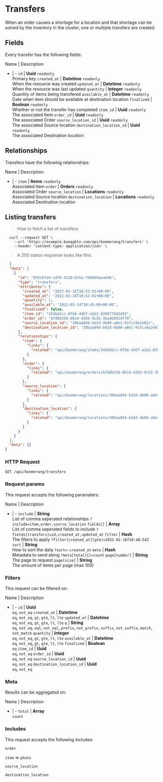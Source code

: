 # Transfers

When an order causes a shortage for a location and that shortage can be solved by the inventory in the cluster, one or multiple transfers are created.

## Fields
Every transfer has the following fields:

Name | Description
- | -
`id` | **Uuid** `readonly`<br>Primary key
`created_at` | **Datetime** `readonly`<br>When the resource was created
`updated_at` | **Datetime** `readonly`<br>When the resource was last updated
`quantity` | **Integer** `readonly`<br>Quantity of items being transfered
`available_at` | **Datetime** `readonly`<br>Date when item should be available at destination location
`finalized` | **Boolean** `readonly`<br>Whether or not the transfer has completed
`item_id` | **Uuid** `readonly`<br>The associated Item
`order_id` | **Uuid** `readonly`<br>The associated Order
`source_location_id` | **Uuid** `readonly`<br>The associated Source location
`destination_location_id` | **Uuid** `readonly`<br>The associated Destination location


## Relationships
Transfers have the following relationships:

Name | Description
- | -
`item` | **Items** `readonly`<br>Associated Item
`order` | **Orders** `readonly`<br>Associated Order
`source_location` | **Locations** `readonly`<br>Associated Source location
`destination_location` | **Locations** `readonly`<br>Associated Destination location


## Listing transfers



> How to fetch a list of transfers:

```shell
  curl --request GET \
    --url 'https://example.booqable.com/api/boomerang/transfers' \
    --header 'content-type: application/json' \
```

> A 200 status response looks like this:

```json
  {
  "data": [
    {
      "id": "95516fa9-1df0-4120-b15a-769569aaa646",
      "type": "transfers",
      "attributes": {
        "created_at": "2022-02-16T10:52:01+00:00",
        "updated_at": "2022-02-16T10:52:01+00:00",
        "quantity": 1,
        "available_at": "2022-02-14T10:45:00+00:00",
        "finalized": false,
        "item_id": "3436d2cc-8fb6-445f-a2e2-839077b82d42",
        "order_id": "bfd8b536-0b14-4265-9c55-3baddd914ff6",
        "source_location_id": "30baa894-bd2d-4b00-a8e1-91fcc8a2e02c",
        "destination_location_id": "30baa894-bd2d-4b00-a8e1-91fcc8a2e02c"
      },
      "relationships": {
        "item": {
          "links": {
            "related": "api/boomerang/items/3436d2cc-8fb6-445f-a2e2-839077b82d42"
          }
        },
        "order": {
          "links": {
            "related": "api/boomerang/orders/bfd8b536-0b14-4265-9c55-3baddd914ff6"
          }
        },
        "source_location": {
          "links": {
            "related": "api/boomerang/locations/30baa894-bd2d-4b00-a8e1-91fcc8a2e02c"
          }
        },
        "destination_location": {
          "links": {
            "related": "api/boomerang/locations/30baa894-bd2d-4b00-a8e1-91fcc8a2e02c"
          }
        }
      }
    }
  ],
  "meta": {}
}
```

### HTTP Request

`GET /api/boomerang/transfers`

### Request params

This request accepts the following paramaters:

Name | Description
- | -
`include` | **String**<br>List of comma seperated relationships `?include=item,order,source_location`
`fields[]` | **Array**<br>List of comma seperated fields to include `?fields[transfers]=id,created_at,updated_at`
`filter` | **Hash**<br>The filters to apply `?filter[created_at][gte]=2022-02-16T10:48:54Z`
`sort` | **String**<br>How to sort the data `?sort=-created_at`
`meta` | **Hash**<br>Metadata to send along `?meta[total][]=count`
`page[number]` | **String**<br>The page to request
`page[size]` | **String**<br>The amount of items per page (max 100)


### Filters

This request can be filtered on:

Name | Description
- | -
`id` | **Uuid**<br>`eq`, `not_eq`
`created_at` | **Datetime**<br>`eq`, `not_eq`, `gt`, `gte`, `lt`, `lte`
`updated_at` | **Datetime**<br>`eq`, `not_eq`, `gt`, `gte`, `lt`, `lte`
`q` | **String**<br>`eq`, `not_eq`, `eql`, `not_eql`, `prefix`, `not_prefix`, `suffix`, `not_suffix`, `match`, `not_match`
`quantity` | **Integer**<br>`eq`, `not_eq`, `gt`, `gte`, `lt`, `lte`
`available_at` | **Datetime**<br>`eq`, `not_eq`, `gt`, `gte`, `lt`, `lte`
`finalized` | **Boolean**<br>`eq`
`item_id` | **Uuid**<br>`eq`, `not_eq`
`order_id` | **Uuid**<br>`eq`, `not_eq`
`source_location_id` | **Uuid**<br>`eq`, `not_eq`
`destination_location_id` | **Uuid**<br>`eq`, `not_eq`


### Meta

Results can be aggregated on:

Name | Description
- | -
`total` | **Array**<br>`count`


### Includes

This request accepts the following includes:

`order`


`item` => 
`photo`




`source_location`


`destination_location`





